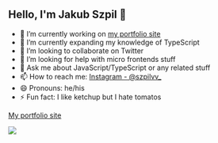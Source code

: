## Hello, I'm Jakub Szpil 👋 
 
- 🔭 I’m currently working on [my portfolio site](https://github.com/jakubszpil/jakubszpil.github.io)
- 🌱 I’m currently expanding my knowledge of TypeScript
- 👯 I’m looking to collaborate on Twitter
- 🤔 I’m looking for help with micro frontends stuff
- 💬 Ask me about JavaScript/TypeScript or any related stuff
- 📫 How to reach me: [Instagram - @szpilvv_](https://www.instagram.com/szpilvv_)
- 😄 Pronouns: he/his
- ⚡ Fun fact: I like ketchup but I hate tomatos

[My portfolio site](https://jakubszpil.github.io/)

<img src="https://github-readme-stats.vercel.app/api?username=jakubszpil&&show_icons=true&title_color=ffffff&icon_color=bb2acf&text_color=daf7dc&bg_color=151515" />
